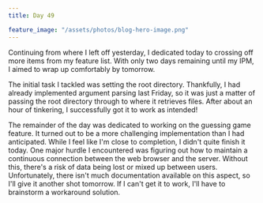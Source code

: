 ```yaml
---
title: Day 49

feature_image: "/assets/photos/blog-hero-image.png"
---
```


Continuing from where I left off yesterday, I dedicated today to crossing off more items from my feature list.
With only two days remaining until my IPM, I aimed to wrap up comfortably by tomorrow.

The initial task I tackled was setting the root directory. Thankfully,
I had already implemented argument parsing last Friday, so it was just a matter of passing the
root directory through to where it retrieves files. After about an hour of tinkering, I
successfully got it to work as intended!

The remainder of the day was dedicated to working on the guessing game feature. It turned out to be a more
challenging implementation than I had anticipated. While I feel like I'm close to completion, I
didn't quite finish it today. One major hurdle I encountered was figuring out how to maintain a
continuous connection between the web browser and the server. Without this, there's a risk of data
being lost or mixed up between users. Unfortunately, there isn't much documentation available on this
aspect, so I'll give it another shot tomorrow. If I can't get it to work, I'll have to brainstorm a
workaround solution.

